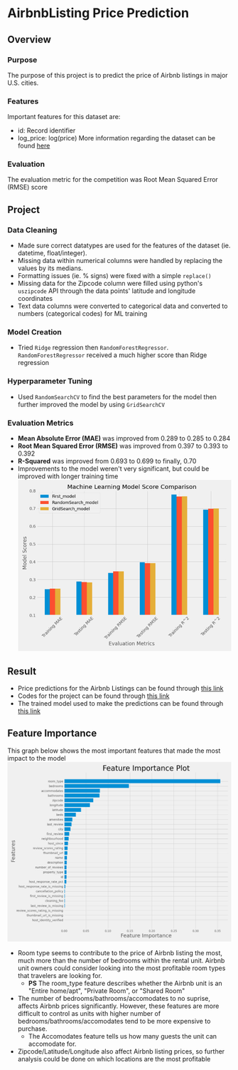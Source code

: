 # AirbnbListing Price Prediction 

## Overview
### Purpose
The purpose of this project is to predict the price of Airbnb listings in major U.S. cities. 


### Features
Important features for this dataset are:
* id: Record identifier
* log_price: log(price)
More information regarding the dataset can be found [here](https://www.kaggle.com/rudymizrahi/airbnb-listings-in-major-us-cities-deloitte-ml) 

### Evaluation
The evaluation metric for the competition was Root Mean Squared Error (RMSE) score


## Project
### Data Cleaning
* Made sure correct datatypes are used for the features of the dataset (ie. datetime, float/integer). 
* Missing data within numerical columns were handled by replacing the values by its medians. 
* Formatting issues (ie. % signs) were fixed with a simple `replace()`
* Missing data for the Zipcode column were filled using python's `uszipcode` API through the data points' latitude and longitude coordinates
* Text data columns were converted to categorical data and converted to numbers (categorical codes) for ML training

### Model Creation
* Tried `Ridge` regression then `RandomForestRegressor`. `RandomForestRegressor` received a much higher score than Ridge regression

### Hyperparameter Tuning 
* Used `RandomSearchCV` to find the best parameters for the model then further improved the model by using `GridSearchCV`

### Evaluation Metrics
* **Mean Absolute Error (MAE)** was improved from 0.289 to 0.285 to 0.284
* **Root Mean Squared Error (RMSE)** was improved from 0.397 to 0.393 to 0.392
* **R-Squared** was improved from 0.693 to 0.699 to finally, 0.70
* Improvements to the model weren't very significant, but could be improved with longer training time
![modelComparison](https://github.com/daniel8691/AirbnbListing_ML/blob/main/Project_Images/model_comparison.png)


## Result 
* Price predictions for the Airbnb Listings can be found through [this link](https://github.com/daniel8691/AirbnbListing_ML/blob/main/airbnb_prediction.csv)
* Codes for the project can be found through [this link](https://nbviewer.jupyter.org/github/daniel8691/AirbnbListing_ML/blob/main/Airbnb_prediction_ML.ipynb)
* The trained model used to make the predictions can be found through [this link](https://github.com/daniel8691/AirbnbListing_ML/tree/main/ML_Model_joblib)

## Feature Importance
This graph below shows the most important features that made the most impact to the model
![feature_importance](https://github.com/daniel8691/AirbnbListing_ML/blob/main/Project_Images/feature_importance.png)
* Room type seems to contribute to the price of Airbnb listing the most, much more than the number of bedrooms within the rental unit. Airbnb unit owners could consider looking into the most profitable room types that travelers are looking for.
  * **PS** The room_type feature describes whether the Airbnb unit is an "Entire home/apt", "Private Room", or "Shared Room"
* The number of bedrooms/bathrooms/accomodates to no suprise, affects Airbnb prices significantly. However, these features are more difficult to control as units with higher number of bedrooms/bathrooms/accomodates tend to be more expensive to purchase.
  * The Accomodates feature tells us how many guests the unit can accomodate for.
* Zipcode/Latitude/Longitude also affect Airbnb listing prices, so further analysis could be done on which locations are the most profitable

